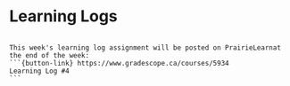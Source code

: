 # Learning Logs

````{card}

This week's learning log assignment will be posted on PrairieLearnat the end of the week:
```{button-link} https://www.gradescope.ca/courses/5934
Learning Log #4
```
````
